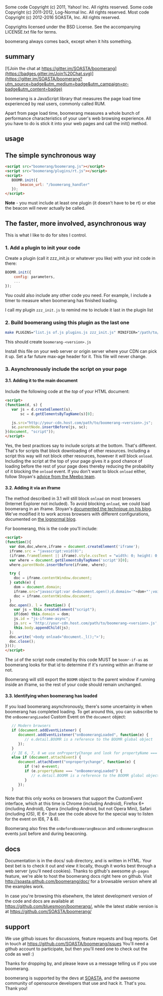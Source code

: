 Some code Copyright (c) 2011, Yahoo! Inc.  All rights reserved.
Some code Copyright (c) 2011-2012, Log-Normal Inc.  All rights reserved.
Most code Copyright (c) 2012-2016 SOASTA, Inc. All rights reserved.

Copyrights licensed under the BSD License. See the accompanying LICENSE.txt file for terms.

boomerang always comes back, except when it hits something.

summary
---

[![Join the chat at https://gitter.im/SOASTA/boomerang](https://badges.gitter.im/Join%20Chat.svg)](https://gitter.im/SOASTA/boomerang?utm_source=badge&utm_medium=badge&utm_campaign=pr-badge&utm_content=badge)

boomerang is a JavaScript library that measures the page load time experienced by real users, commonly called RUM.

Apart from page load time, boomerang measures a whole bunch of performance characteristics of your user's web browsing experience.  All you have to do is stick it into your web pages and call the
init() method.

usage
---

## The simple synchronous way

```html
<script src="boomerang/boomerang.js"></script>
<script src="boomerang/plugins/rt.js"></script>
<script>
   BOOMR.init({
       beacon_url: "/boomerang_handler"
   });
</script>
```

**Note** - you must include at least one plugin (it doesn't have to be rt) or else the beacon will never actually be called.

## The faster, more involved, asynchronous way

This is what I like to do for sites I control.

### 1. Add a plugin to init your code

Create a plugin (call it zzz_init.js or whatever you like) with your init code in there:
```javascript
BOOMR.init({
	config: parameters,
	...
});
```
You could also include any other code you need.  For example, I include a timer to measure when boomerang has finished loading.

I call my plugin `zzz_init.js` to remind me to include it last in the plugin list

### 2. Build boomerang using this plugin as the last one

```bash
make PLUGINS="list.js of.js plugins.js zzz_init.js" MINIFIER="/path/to/your/js-minifier"
```

This should create `boomerang-<version>.js`

Install this file on your web server or origin server where your CDN can pick it up.  Set a far future max-age header for it.  This file will never change.

### 3. Asynchronously include the script on your page

#### 3.1. Adding it to the main document
Include the following code at the *top* of your HTML document:
```html
<script>
(function(d, s) {
   var js = d.createElement(s),
       sc = d.getElementsByTagName(s)[0];

   js.src="http://your-cdn.host.com/path/to/boomerang-<version>.js";
   sc.parentNode.insertBefore(js, sc);
}(document, "script"));
</script>
```

Yes, the best practices say to include scripts at the bottom.  That's different.  That's for scripts that block downloading of other resources.  Including a script this
way will not block other resources, however it _will_ block <code>onload</code>.  Including the script at the top of your page gives it a good chance of loading
before the rest of your page does thereby reducing the probability of it blocking the `onload` event.  If you don't want to block `onload` either, follow Stoyan's
<a href="http://www.phpied.com/non-onload-blocking-async-js/">advice from the Meebo team</a>.

#### 3.2. Adding it via an iframe

The method described in 3.1 will still block `onload` on most browsers (Internet Explorer not included).  To avoid
blocking `onload`, we could load boomerang in an iframe.  Stoyan's <a href="http://www.phpied.com/non-onload-blocking-async-js/">documented
the technique on his blog</a>.  We've modified it to work across browsers with different configurations, documented on
<a href="http://www.lognormal.com/blog/2012/12/12/the-script-loader-pattern/">the lognormal blog</a>.

For boomerang, this is the code you'll include:

```html
<script>
(function(){
  var dom,doc,where,iframe = document.createElement('iframe');
  iframe.src = "javascript:void(0)";
  (iframe.frameElement || iframe).style.cssText = "width: 0; height: 0; border: 0";
  var where = document.getElementsByTagName('script')[0];
  where.parentNode.insertBefore(iframe, where);

  try {
    doc = iframe.contentWindow.document;
  } catch(e) {
    dom = document.domain;
    iframe.src="javascript:var d=document.open();d.domain='"+dom+"';void(0);";
    doc = iframe.contentWindow.document;
  }
  doc.open()._l = function() {
    var js = this.createElement("script");
    if(dom) this.domain = dom;
    js.id = "js-iframe-async";
    js.src = 'http://your-cdn.host.com/path/to/boomerang-<version>.js';
    this.body.appendChild(js);
  };
  doc.write('<body onload="document._l();">');
  doc.close();
})();
</script>
```
The `id` of the script node created by this code MUST be `boomr-if-as` as boomerang looks for that id to determine if it's running within an iframe or not.

Boomerang will still export the `BOOMR` object to the parent window if running inside an iframe, so the rest of your code should remain unchanged.

#### 3.3. Identifying when boomerang has loaded

If you load boomerang asynchronously, there's some uncertainty in when boomerang has completed loading.  To get around this, you can subscribe to the
`onBoomerangLoaded` Custom Event on the `document` object:

```javascript
   // Modern browsers
   if (document.addEventListener) {
      document.addEventListener("onBoomerangLoaded", function(e) {
         // e.detail.BOOMR is a reference to the BOOMR global object
      });
   }
   // IE 6, 7, 8 we use onPropertyChange and look for propertyName === "onBoomerangLoaded"
   else if (document.attachEvent) {
      document.attachEvent("onpropertychange", function(e) {
         if (!e) e=event;
         if (e.propertyName === "onBoomerangLoaded") {
            // e.detail.BOOMR is a reference to the BOOMR global object
         }
      });
   }

```

Note that this only works on browsers that support the CustomEvent interface, which at this time is Chrome (including Android), Firefox 6+ (including Android),
Opera (including Android, but not Opera Mini), Safari (including iOS), IE 6+ (but see the code above for the special way to listen for the event on IE6, 7 & 8).

Boomerang also fires the `onBeforeBoomerangBeacon` and `onBoomerangBeacon` events just before and during beaconing.

docs
---
Documentation is in the docs/ sub directory, and is written in HTML.  Your best bet is to check it out and view it locally, though it works best through a web server (you'll need cookies).
Thanks to github's awesome `gh-pages` feature, we're able to host the boomerang docs right here on github.  Visit http://soasta.github.com/boomerang/doc/ for a browsable version where all
the examples work.

In case you're browsing this elsewhere, the latest development version of the code and docs are available at https://github.com/bluesmoon/boomerang/, while the latest stable version is
at https://github.com/SOASTA/boomerang/

support
---
We use github issues for discussions, feature requests and bug reports.  Get in touch at https://github.com/SOASTA/boomerang/issues
You'll need a github account to participate, but then you'll need one to check out the code as well :)

Thanks for dropping by, and please leave us a message telling us if you use boomerang.

boomerang is supported by the devs at <a href="http://soasta.com/">SOASTA</a>, and the awesome community of opensource developers that use
and hack it.  That's you.  Thank you!
